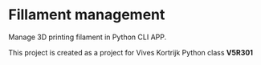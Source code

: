 # Fillament management 

Manage 3D printing filament in Python CLI APP. 

This project is created as a project for Vives Kortrijk Python class **V5R301**
